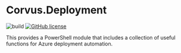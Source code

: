 # Corvus.Deployment

![build](https://github.com/corvus-dotnet/Corvus.Deployment/workflows/build/badge.svg)
[![GitHub license](https://img.shields.io/badge/License-Apache%202-blue.svg)](https://raw.githubusercontent.com/corvus-dotnet/Corvus.Deployment/master/LICENSE)

This provides a PowerShell module that includes a collection of useful functions for Azure deployment automation.
